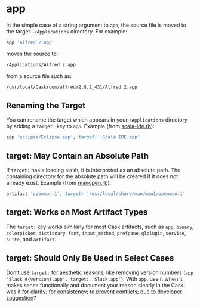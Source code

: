 # app

In the simple case of a string argument to `app`, the source file is moved to the target `~/Applications` directory. For example:

```ruby
app 'Alfred 2.app'
```

moves the source to:

```bash
/Applications/Alfred 2.app
```

from a source file such as:

```bash
/usr/local/Caskroom/alfred/2.8.2_431/Alfred 2.app
```

## Renaming the Target

You can rename the target which appears in your `/Applications` directory by adding a `target:` key to `app`. Example (from [scala-ide.rb](https://github.com/caskroom/homebrew-cask/blob/312ae841f1f1b2ec07f4d88b7dfdd7fbdf8d4f94/Casks/scala-ide.rb#L21)):

```ruby
app 'eclipse/Eclipse.app', target: 'Scala IDE.app'
```

## target: May Contain an Absolute Path

If `target:` has a leading slash, it is interpreted as an absolute path. The containing directory for the absolute path will be created if it does not already exist. Example (from [manopen.rb](https://github.com/caskroom/homebrew-cask/blob/312ae841f1f1b2ec07f4d88b7dfdd7fbdf8d4f94/Casks/manopen.rb#L12)):

```ruby
artifact 'openman.1', target: '/usr/local/share/man/man1/openman.1'
```

## target: Works on Most Artifact Types

The `target:` key works similarly for most Cask artifacts, such as `app`, `binary`, `colorpicker`, `dictionary`, `font`, `input_method`, `prefpane`, `qlplugin`, `service`, `suite`, and `artifact`.

## target: Should Only Be Used in Select Cases

Don’t use `target:` for aesthetic reasons, like removing version numbers (`app "Slack #{version}.app", target: 'Slack.app'`). With `app`, use it when it makes sense functionally and document your reason clearly in the Cask: was it [for clarity](https://github.com/caskroom/homebrew-cask/blob/312ae841f1f1b2ec07f4d88b7dfdd7fbdf8d4f94/Casks/imagemin.rb#L12); [for consistency](https://github.com/caskroom/homebrew-cask/blob/d2a6b26df69fc28c4d84d6f5198b2b652c2f414d/Casks/devonthink-pro-office.rb#L16); [to prevent conflicts](https://github.com/caskroom/homebrew-cask/blob/bd6dc1a64e0bdd35ba0e20789045ea023b0b6aed/Casks/flash-player-debugger.rb#L11); [due to developer suggestion](https://github.com/caskroom/homebrew-cask/blob/ff3e9c4a6623af44b8a071027e8dcf3f4edfc6d9/Casks/kivy.rb#L12)?
